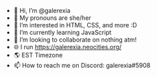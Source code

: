 - 👋 Hi, I’m @galerexia
- 🤍 My pronouns are she/her
- 👀 I’m interested in HTML, CSS, and more :D
- 🌱 I’m currently learning JavaScript
- 💞️ I’m looking to collaborate on nothing atm!
- 🌐 I run https://galerexia.neocities.org/
- 🌎 EST Timezone
- 📫 How to reach me on Discord: galerexia#5908

<!---
forevertiredd/forevertiredd is a ✨ special ✨ repository because its `README.md` (this file) appears on your GitHub profile.
You can click the Preview link to take a look at your changes.
--->
